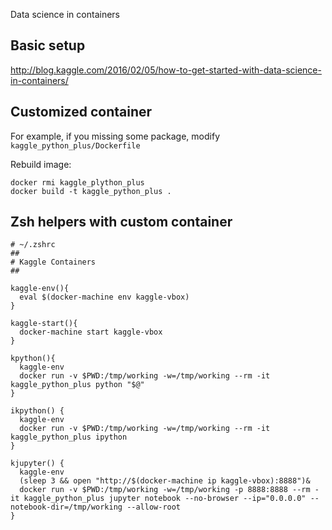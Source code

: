 
Data science in containers

## Basic setup

http://blog.kaggle.com/2016/02/05/how-to-get-started-with-data-science-in-containers/

## Customized container

For example, if you missing some package, modify `kaggle_python_plus/Dockerfile`

Rebuild image:

    docker rmi kaggle_plython_plus
    docker build -t kaggle_python_plus .

## Zsh helpers with custom container

```
# ~/.zshrc
##
# Kaggle Containers
##

kaggle-env(){
  eval $(docker-machine env kaggle-vbox)
}

kaggle-start(){
  docker-machine start kaggle-vbox
}

kpython(){
  kaggle-env
  docker run -v $PWD:/tmp/working -w=/tmp/working --rm -it kaggle_python_plus python "$@"
}

ikpython() {
  kaggle-env
  docker run -v $PWD:/tmp/working -w=/tmp/working --rm -it kaggle_python_plus ipython
}

kjupyter() {
  kaggle-env
  (sleep 3 && open "http://$(docker-machine ip kaggle-vbox):8888")&
  docker run -v $PWD:/tmp/working -w=/tmp/working -p 8888:8888 --rm -it kaggle_python_plus jupyter notebook --no-browser --ip="0.0.0.0" --notebook-dir=/tmp/working --allow-root
}
```
